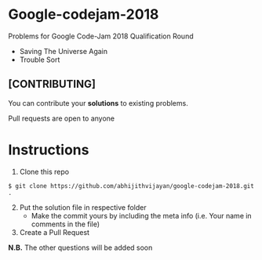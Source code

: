 # Google-codejam-2018
Problems for Google Code-Jam 2018 Qualification Round

- Saving The Universe Again
- Trouble Sort

## [CONTRIBUTING]

You can contribute your **solutions** to existing problems.

Pull requests are open to anyone

# Instructions

1. Clone this repo
```
$ git clone https://github.com/abhijithvijayan/google-codejam-2018.git .
```
2. Put the solution file in respective folder
   - Make the commit yours by including the meta info (i.e. Your name in comments in the file)
3. Create a Pull Request

**N.B.** The other questions will be added soon



